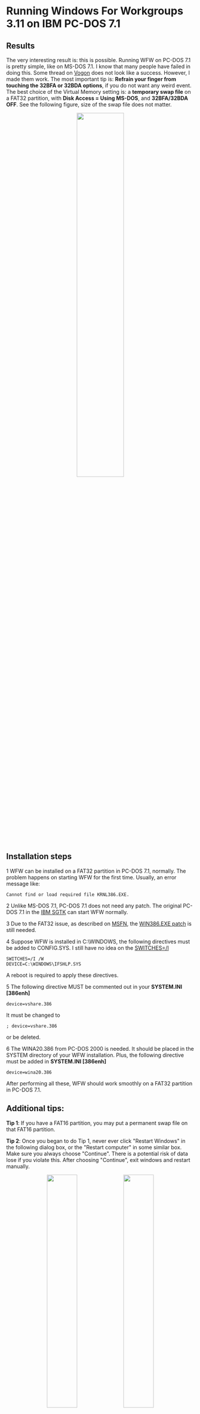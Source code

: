 # Running Windows For Workgroups 3.11 on IBM PC-DOS 7.1

## Results

The very interesting result is: this is possible. Running WFW on PC-DOS 7.1 is pretty simple, like on MS-DOS 7.1. I know that many people have failed in doing this. Some thread on [Vogon](https://www.vogons.org/viewtopic.php?f=61&t=67237) does not look like a success. However, I made them work. The most important tip is: **Refrain your finger from touching the 32BFA or 32BDA options**, if you do not want any weird event. The best choice of the Virtual Memory setting is: a **temporary swap file** on a FAT32 partition, with **Disk Access = Using MS-DOS**, and **32BFA/32BDA OFF**. See the following figure, size of the swap file does not matter. 

<p align="center">
  <img src="https://github.com/pufengdu/RetroFuns/assets/5275359/6f771d3e-5ca8-4462-8502-62644be66b1d" width="50%" />
</p>

## Installation steps

1 WFW can be installed on a FAT32 partition in PC-DOS 7.1, normally. The problem happens on starting WFW for the first time. Usually, an error message like:

```
Cannot find or load required file KRNL386.EXE.
```

2 Unlike MS-DOS 7.1, PC-DOS 7.1 does not need any patch. The original PC-DOS 7.1 in the [IBM SGTK](https://www.ibm.com/support/pages/ibm-serverguide-scripting-toolkit-dos-edition-version-1307) can start WFW normally.

3 Due to the FAT32 issue, as described on [MSFN](https://msfn.org/board/topic/155954-how-do-i-stop-garbled-directory-after-exiting-win311/), the [WIN386.EXE patch](https://msfn.org/board/topic/155954-how-do-i-stop-garbled-directory-after-exiting-win311/?do=findComment&comment=993173) is still needed.

4 Suppose WFW is installed in C:\WINDOWS, the following directives must be added to CONFIG.SYS. I still have no idea on the [SWITCHES=/I](https://msfn.org/board/topic/185983-what-is-the-function-of-switchesi-in-pc-dos-71-configsys/#comment-1258983)

```
SWITCHES=/I /W
DEVICE=C:\WINDOWS\IFSHLP.SYS
```

A reboot is required to apply these directives.

5 The following directive MUST be commented out in your **SYSTEM.INI [386enh]**

```
device=vshare.386
```

It must be changed to 

```
; device=vshare.386
```

or be deleted.

6 The WINA20.386 from PC-DOS 2000 is needed. It should be placed in the SYSTEM directory of your WFW installation. Plus, the following directive must be added in **SYSTEM.INI [386enh]**

```
device=wina20.386
```

After performing all these, WFW should work smoothly on a FAT32 partition in PC-DOS 7.1.

## Additional tips:

**Tip 1**: If you have a FAT16 partition, you may put a permanent swap file on that FAT16 partition.

**Tip 2**: Once you began to do Tip 1, never ever click "Restart Windows" in the following dialog box, or the "Restart computer" in some similar box. Make sure you always choose "Continue". There is a potential risk of data lose if you violate this. After choosing "Continue", exit windows and restart manually.

<p align="center">
  <img src=https://github.com/pufengdu/RetroFuns/assets/5275359/cc9f368c-401d-44ca-8f99-ebeae9b24627 width="40%" /> <img src=https://github.com/pufengdu/RetroFuns/assets/5275359/2b6b27ab-f07f-44e5-9aaf-76928126de80 width="40%" />
</p>

**Tip 3**: If you installed your WFW on a FAT16 partition in PC-DOS 7.1. All those installation steps are still needed to make it work for the first time! After that, you can enable permanent swap file with **32BFA** as described in Tip 1 and 2. Before you restart WFW, make sure to edit **SYSTEM.INI [386enh]**, now the 

```
device=vshare.386 
```

**MUST** be enabled. 

**Tip 4**: Be aware, after Tip 3, you are restricted to run programs that are stored on your FAT16 partition ONLY!. All attempt to execute a program on a FAT32 partition will result in Sector not found error like the following. 

Be sure to choose "A" in the case of the following figure!! Never choose "I", which may result in data lose here. However, you can copy files from other drives to your FAT16 partition.

![image](https://github.com/pufengdu/RetroFuns/assets/5275359/1fbda580-129a-4e3c-8491-e92a9b71b25d)

**Tip 5**: 32BDA can also be enabled after Tip4. Surely, a proper driver is needed. The MicroHouse MH32BIT.386 works in my case. The behavior does not change much.

![image](https://github.com/pufengdu/RetroFuns/assets/5275359/50c743f4-158d-4085-abeb-fac1fbd2d746)

After enabling 32BDA, add the following directive to your **SYSTEM.INI [386enh]** if your drive C is a FAT32 partition. Some rumors say this will help protecting your FAT32 drive in PC-DOS 7.1

```
ForceMapper=C
```

Remember that MS-DOS 7.1 has a **LOCK** command? PC-DOS 7.1 does not have this command. According to [RBIL](http://www.ctyme.com/intr/rb-2897.htm), LOCK command in MS-DOS 7.1 were essentially performed by INT 21H/AX=440DH. I tried to call that API in PC-DOS 7.1 using DEBUG. It's a success. But the behavior of WFW does not change.

That all I have done in installing WFW in PC-DOS 7.1.

